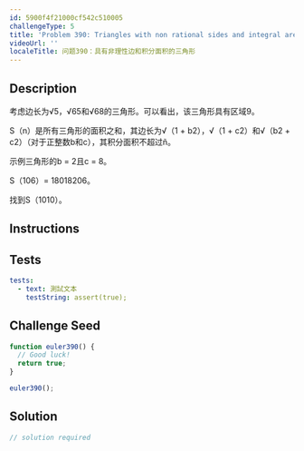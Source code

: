 ```yaml
---
id: 5900f4f21000cf542c510005
challengeType: 5
title: 'Problem 390: Triangles with non rational sides and integral area'
videoUrl: ''
localeTitle: 问题390：具有非理性边和积分面积的三角形
---
```


## Description
<section id="description">考虑边长为√5，√65和√68的三角形。可以看出，该三角形具有区域9。 <p> S（n）是所有三角形的面积之和，其边长为√（1 + b2），√（1 + c2）和√（b2 + c2）（对于正整数b和c），其积分面积不超过ñ。 </p><p>示例三角形的b = 2且c = 8。 </p><p> S（106）= 18018206。 </p><p>找到S（1010）。 </p></section>

## Instructions
<section id="instructions">
</section>

## Tests
<section id='tests'>

```yml
tests:
  - text: 測試文本
    testString: assert(true);

```

</section>

## Challenge Seed
<section id='challengeSeed'>

<div id='js-seed'>

```js
function euler390() {
  // Good luck!
  return true;
}

euler390();

```

</div>



</section>

## Solution
<section id='solution'>

```js
// solution required
```
</section>
